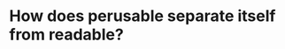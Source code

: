 # How does perusable separate itself from readable?
<!-- #perusable -->

<!-- {BearID:C37A50B1-4D98-4D96-9432-AB71768E3CA4-471-00000026687C8414} -->
